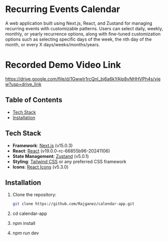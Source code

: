 # Recurring Events Calendar

A web application built using Next.js, React, and Zustand for managing recurring events with customizable patterns. Users can select daily, weekly, monthly, or yearly recurrence options, along with fine-tuned customization options such as selecting specific days of the week, the nth day of the month, or every X days/weeks/months/years.

# Recorded Demo Video Link

https://drive.google.com/file/d/1GwwIr1rcQnI_bj6a6kYAlp8vNHHVPh4s/view?usp=drive_link

## Table of Contents

- [Tech Stack](#tech-stack)
- [Installation](#installation)

## Tech Stack

- **Framework**: [Next.js](https://nextjs.org/) (v15.0.3)
- **React**: [React](https://reactjs.org/) (v19.0.0-rc-66855b96-20241106)
- **State Management**: [Zustand](https://github.com/pmndrs/zustand) (v5.0.1)
- **Styling**: [Tailwind CSS](https://tailwindcss.com/) or any preferred CSS framework
- **Icons**: [React Icons](https://react-icons.github.io/react-icons/) (v5.3.0)

## Installation

1. Clone the repository:

   ```bash
   git clone https://github.com/Rajganez/calendar-app.git

   ```

2. cd calendar-app

3. npm install

4. npm run dev

```

```
